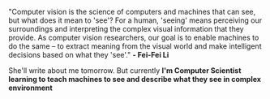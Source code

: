 "Computer vision is the science of computers and machines that can see, but what does it mean to 'see'? For a human, 'seeing' means perceiving our surroundings and interpreting the complex visual information that they provide. As computer vision researchers, our goal is to enable machines to do the same – to extract meaning from the visual world and make intelligent decisions based on what they 'see'." 		**- Fei-Fei Li**

She'll write about me tomorrow. But currently **I'm Computer Scientist learning to teach machines to see and describe what they see in complex environment** 
